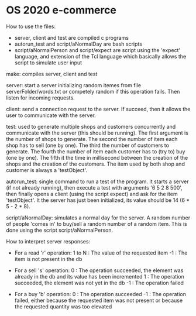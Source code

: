 # OS 2020 e-commerce

How to use the files: 
- server, client and test are compiled c programs
- autorun_test and script/aNormalDay are bash scripts
- script/aNormalPerson and script/expect are script using the 'expect' language, and extension of the Tcl language which basically allows the script to simulate user input


make: compiles server, client and test

server: start a server initializing random itemes from file serverFolder/words.txt or competely random if this operation fails. Then listen for incoming requests.

client: send a connection request to the server. If succeed, then it allows the user to communicate with the server.

test: used to generate multiple shops and customers concurrently and communicate with the server (this should be running). The first argument is the number of shops to generate. The second the number of item each shop has to sell (one by one). The third the number of customers to generate. The fourth the number of item each customer has to (try to) buy (one by one). The fifth it the time in millisecond between the creation of the shops and the creation of the customers. The item used by both shop and customer is always a 'testObject'.

autorun_test: single command to run a test of the program. It starts a server (if not already running), then execute a test with arguments '6 5 2 8 500', then finally opens a client (using the script expect) and ask for the item 'testObject'. It the server has just been initialized, its value should be 14 (6 * 5 - 2 * 8).

script/aNormalDay: simulates a normal day for the server. A random number of people 'comes in' to buy/sell a random number of a random item. This is done using the script script/aNormalPerson.



How to interpret server responses:


- For a read 'r' operation:
	1 to N : The value of the requested item
	-1 : The item is not present in the db

- For a sell 's' operation:
	0 : The operation succeeded, the element was already in the db and its value has been incremented
	1 : The operation succeeded, the element was not yet in the db
	-1 : The operation failed

- For a buy 'b' operation:
	0 : The operation succeeded
	-1 : The operation failed, either because the requested item was not present or because the requested quantity was too elevated
